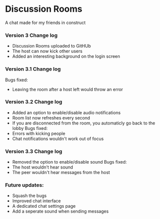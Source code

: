 # Discussion Rooms
 A chat made for my friends in construct

### Version 3 Change log
* Discussion Rooms uploaded to GitHUb
* The host can now kick other users
* Added an interesting background on the login screen

### Version 3.1 Change log
Bugs fixed:
* Leaving the room after a host left would throw an error

### Version 3.2 Change log
* Added an option to enable/disable audio notifications
* Room list now refreshes every second
* If you are disconnected from the room, you automaticly go back to the lobby
Bugs fixed:
* Errors with kicking people
* Chat notifications wouldn't work out of focus

### Version 3.3 Change log
* Removed the option to enable/disable sound
Bugs fixed:
* The host wouldn't hear sound
* The peer wouldn't hear messages from the host

### Future updates:
* Squash the bugs
* Improved chat interface
* A dedicated chat settings page
* Add a seperate sound when sending messages
